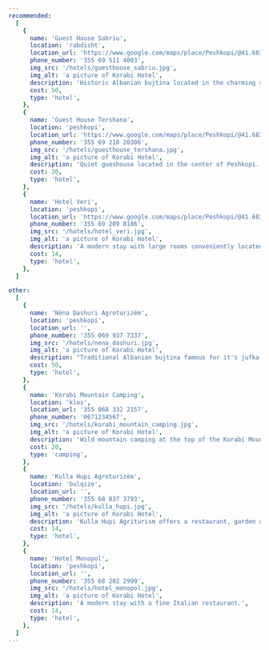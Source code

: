 ```yaml
---
recommended:
  [
    {
      name: 'Guest House Sabriu',
      location: 'rabdisht',
      location_url: 'https://www.google.com/maps/place/Peshkopi/@41.6837132,20.4314008,15z/data=!3m1!4b1!4m6!3m5!1s0x135173954ffe4dc1:0x10800b25b1c22884!8m2!3d41.684866!4d20.4291879!16s%2Fm%2F012bztbx?entry=ttu',
      phone_number: '355 69 511 4003',
      img_src: '/hotels/guesthouse_sabriu.jpg',
      img_alt: 'a picture of Korabi Hotel',
      description: 'Historic Albanian bujtina located in the charming stone village of Rabdisht.',
      cost: 50,
      type: 'hotel',
    },
    {
      name: 'Guest House Tershana',
      location: 'peshkopi',
      location_url: 'https://www.google.com/maps/place/Peshkopi/@41.6837132,20.4314008,15z/data=!3m1!4b1!4m6!3m5!1s0x135173954ffe4dc1:0x10800b25b1c22884!8m2!3d41.684866!4d20.4291879!16s%2Fm%2F012bztbx?entry=ttu',
      phone_number: '355 69 218 20306',
      img_src: '/hotels/guesthouse_tershana.jpg',
      img_alt: 'a picture of Korabi Hotel',
      description: 'Quiet gueshouse located in the center of Peshkopi.',
      cost: 20,
      type: 'hotel',
    },
    {
      name: 'Hotel Veri',
      location: 'peshkopi',
      location_url: 'https://www.google.com/maps/place/Peshkopi/@41.6837132,20.4314008,15z/data=!3m1!4b1!4m6!3m5!1s0x135173954ffe4dc1:0x10800b25b1c22884!8m2!3d41.684866!4d20.4291879!16s%2Fm%2F012bztbx?entry=ttu',
      phone_number: '355 69 209 8186',
      img_src: '/hotels/hotel_veri.jpg',
      img_alt: 'a picture of Korabi Hotel',
      description: 'A modern stay with large rooms conveniently located in Peshkopi.',
      cost: 14,
      type: 'hotel',
    },
  ]

other:
  [
    {
      name: 'Nëna Dashuri Agroturizëm',
      location: 'peshkopi',
      location_url: '',
      phone_number: '355 069 937 7337',
      img_src: '/hotels/nena_dashuri.jpg',
      img_alt: 'a picture of Korabi Hotel',
      description: "Traditional Albanian bujtina famous for it's jufka and Albanian dishes.",
      cost: 50,
      type: 'hotel',
    },
    {
      name: 'Korabi Mountain Camping',
      location: 'klos',
      location_url: '355 068 332 2157',
      phone_number: '0671234567',
      img_src: '/hotels/korabi_mountain_camping.jpg',
      img_alt: 'a picture of Korabi Hotel',
      description: 'Wild mountain camping at the top of the Korabi Mountain range.',
      cost: 20,
      type: 'camping',
    },
    {
      name: 'Kulla Hupi Agroturizëm',
      location: 'bulqize',
      location_url: '',
      phone_number: '355 68 837 3793',
      img_src: '/hotels/kulla_hupi.jpg',
      img_alt: 'a picture of Korabi Hotel',
      description: 'Kulla Hupi Agriturism offers a restaurant, garden and terrace. Each room has a private balcony.',
      cost: 14,
      type: 'hotel',
    },
    {
      name: 'Hotel Monopol',
      location: 'peshkopi',
      location_url: '',
      phone_number: '355 68 202 2999',
      img_src: '/hotels/hotel_monopol.jpg',
      img_alt: 'a picture of Korabi Hotel',
      description: 'A modern stay with a fine Italian restaurant.',
      cost: 14,
      type: 'hotel',
    },
  ]
---
```

